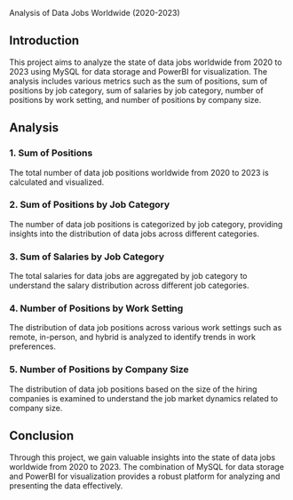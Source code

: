 Analysis of Data Jobs Worldwide (2020-2023)

## Introduction
This project aims to analyze the state of data jobs worldwide from 2020 to 2023 using MySQL for data storage and PowerBI for visualization. The analysis includes various metrics such as the sum of positions, sum of positions by job category, sum of salaries by job category, number of positions by work setting, and number of positions by company size.

## Analysis
### 1. Sum of Positions
The total number of data job positions worldwide from 2020 to 2023 is calculated and visualized.

### 2. Sum of Positions by Job Category
The number of data job positions is categorized by job category, providing insights into the distribution of data jobs across different categories.

### 3. Sum of Salaries by Job Category
The total salaries for data jobs are aggregated by job category to understand the salary distribution across different job categories.

### 4. Number of Positions by Work Setting
The distribution of data job positions across various work settings such as remote, in-person, and hybrid is analyzed to identify trends in work preferences.

### 5. Number of Positions by Company Size
The distribution of data job positions based on the size of the hiring companies is examined to understand the job market dynamics related to company size.

## Conclusion
Through this project, we gain valuable insights into the state of data jobs worldwide from 2020 to 2023. The combination of MySQL for data storage and PowerBI for visualization provides a robust platform for analyzing and presenting the data effectively.
